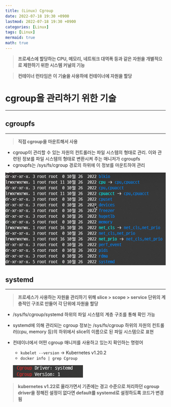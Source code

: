 ```yaml
---
title: (Linux) Cgroup
date: 2022-07-18 19:30 +0900
lastmod: 2022-07-18 19:30 +0900
categories: [Linux]
tags: [Linux]
mermaid: true
math: true
---
```


> **프로세스에 할당하는 CPU, 메모리, 네트워크 대역폭 등과 같은 자원을 개별적으로 제한하기 위한 시스템 커널의 기능**
>

> **컨테이너 런타임은 이 기술을 사용하에 컨테이너에 자원을 할당**
>

# **cgroup을 관리하기 위한 기술**

---

## **cgroupfs**

---

> **직접 cgroup을 마운트해서 사용**
>

- cgroup이 관리할 수 있는 자원의 컨트롤러는 파일 시스템의 형태로 관리. 이와 관련된 정보를 파일 시스템의 형태로 변환시켜 주는 매니저가 cgroupfs
- cgroupfs는 /sys/fs/cgroup 경로의 하위에 이 정보를 마운트하여 관리

![Untitled](/assets/img/2022-07-18-linux220718/Untitled.png)

## **systemd**

---

> **프로세스가 사용하는 자원을 관리하기 위해 slice > scope > service 단위의 계층적인 구조로 만들어 각 단위에 자원을 할당**
>

- /sys/fs/cgroup/systemd 하위의 파일 시스템의 계층 구조를 통해 확인 가능
- systemd에 의해 관리되는 cgroup 정보는 /sys/fs/cgroup 하위의 자원의 컨트롤러(cpu, memory 등)의 하위에서 slice의 이름으로 된 파일 시스템으로 표현
- 컨테이너에서 어떤 cgroup 매니저를 사용하고 있는지 확인하는 명령어
    - `kubelet --version` → Kubernetes v1.20.2
    - `docker info | grep Cgroup`

    ![Untitled](/assets/img/2022-07-18-linux220718/Untitled%201.png)


> **kubernetes v1.22로 올라가면서 기존에는 경고 수준으로 처리하던 cgroup driver을 정해진 설정이 없다면 default를  systemd로 설정하도록 코드가 변경됨**
>
